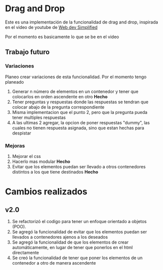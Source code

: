 # Drag and Drop

Este es una implementación de la funcionalidad de drag and drop, inspirada en el video de youtube de [Web dev Simplified](https://www.youtube.com/watch?v=jfYWwQrtzzY)

Por el momento es basicamente lo que se be en el video

## Trabajo futuro

### Variaciones

Planeo crear variaciones de esta funcionalidad. Por el momento tengo planeado

1. Generar n número de elementos en un contenedor y tener que colocarlos en orden ascendente en otro **Hecho**
2. Tener preguntas y respuestas donde las respuestas se tendran que colocar abajo de la pregunta correspondiente
3. Misma implementacion que el punto 2, pero que la pregunta pueda tener multiples respuestas
4. A las ultimas 2 agregar, la opcion de poner respuestas "dummy", las cuales no tienen respuesta asignada, sino que estan hechas para despistar

### Mejoras

1. Mejorar el css
2. Hacerlo mas modular **Hecho**
3. Evitar que los elementos puedan ser llevado a otros contenedores distintos a los que tiene destinados **Hecho**


# Cambios realizados

## v2.0

1. Se refactorizó el codigo para tener un enfoque orientado a objetos (POO).
2. Se agregó la funcionalidad de evitar que los elementos puedan ser llevados a contenedores ajenos a los deseados
3. Se agregó la funcionalidad de que los elementos de crear automáticamente, en lugar de tener que ponerlos en el html directamente
4. Se creó la funcionalidad de tener que poner los elementos de un contenedor a otro de manera ascendente